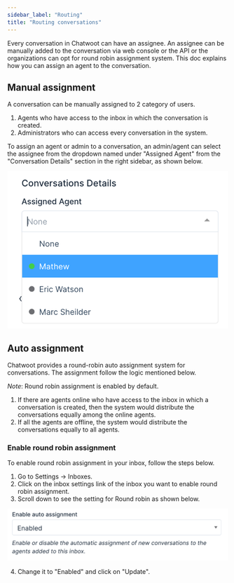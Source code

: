 ```yaml
---
sidebar_label: "Routing"
title: "Routing conversations"
---
```


Every conversation in Chatwoot can have an assignee. An assignee can be manually added to the conversation via web console or the API or the organizations can opt for round robin assignment system. This doc explains how you can assign an agent to the conversation.

## Manual assignment

A conversation can be manually assigned to 2 category of users.

1. Agents who have access to the inbox in which the conversation is created.
2. Administrators who can access every conversation in the system.

To assign an agent or admin to a conversation, an admin/agent can select the assignee from the dropdown named under "Assigned Agent" from the "Conversation Details" section in the right sidebar, as shown below.

<img src="./images/assigned-agent.png" class="mw-50" alt="agent-assignment" />

## Auto assignment

Chatwoot provides a round-robin auto assignment system for conversations. The assignment follow the logic mentioned below.

_Note_: Round robin assignment is enabled by default.

1. If there are agents online who have access to the inbox in which a conversation is created, then the system would distribute the conversations equally among the online agents.
2. If all the agents are offline, the system would distribute the conversations equally to all agents.


### Enable round robin assignment

To enable round robin assignment in your inbox, follow the steps below.

1. Go to Settings -> Inboxes.
2. Click on the inbox settings link of the inbox you want to enable round robin assignment.
3. Scroll down to see the setting for Round robin as shown below.

<img src="./images/round-robin-settings.png" class="mw-50" alt="round-robin-settings" />

4. Change it to "Enabled" and click on "Update".
